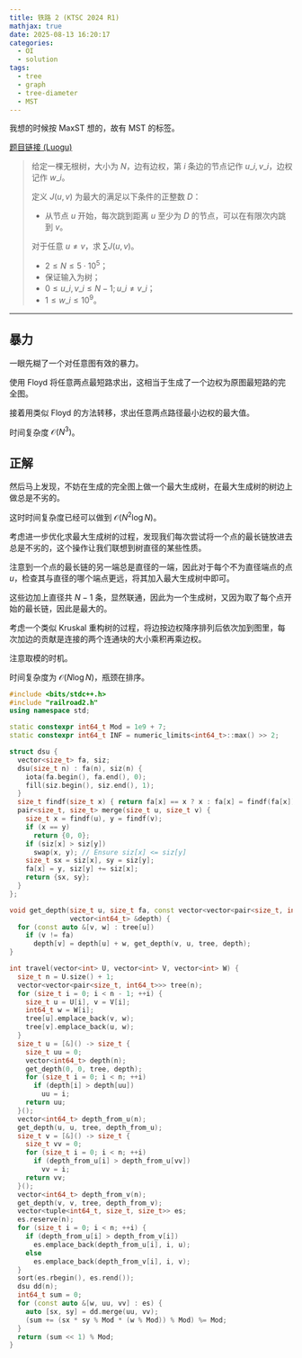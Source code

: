 ```yaml
---
title: 铁路 2 (KTSC 2024 R1)
mathjax: true
date: 2025-08-13 16:20:17
categories:
  - OI
  - solution
tags:
  - tree
  - graph
  - tree-diameter
  - MST
---
```


我想的时候按 MaxST 想的，故有 MST 的标签。

[题目链接 (Luogu)](https://www.luogu.com.cn/problem/P11238)

> 给定一棵无根树，大小为 $N$，边有边权，第 $i$ 条边的节点记作 $u\_i,v\_i$，边权记作 $w\_i$。
>
> 定义 $J\left(u,v\right)$ 为最大的满足以下条件的正整数 $D$：
> + 从节点 $u$ 开始，每次跳到距离 $u$ 至少为 $D$ 的节点，可以在有限次内跳到 $v$。
>
> 对于任意 $u\ne v$，求 $\sum J\left(u,v\right)$。
>
> - $2 \leq N \leq 5\cdot 10^5$；
> - 保证输入为树；
> - $0 \leq u\_i, v\_i \leq N-1 ; u\_i \neq v\_i$；
> - $1 \leq w\_i \leq 10^9$。

<!-- more -->

---

## 暴力

一眼先糊了一个对任意图有效的暴力。

使用 Floyd 将任意两点最短路求出，这相当于生成了一个边权为原图最短路的完全图。

接着用类似 Floyd 的方法转移，求出任意两点路径最小边权的最大值。

时间复杂度 $\mathcal O\left(N^{3}\right)$。

## 正解

然后马上发现，不妨在生成的完全图上做一个最大生成树，在最大生成树的树边上做总是不劣的。

这时时间复杂度已经可以做到 $\mathcal O\left(N^{2}\log N\right)$。

考虑进一步优化求最大生成树的过程，发现我们每次尝试将一个点的最长链放进去总是不劣的，这个操作让我们联想到树直径的某些性质。

注意到一个点的最长链的另一端总是直径的一端，因此对于每个不为直径端点的点 $u$，检查其与直径的哪个端点更远，将其加入最大生成树中即可。

这些边加上直径共 $N-1$ 条，显然联通，因此为一个生成树，又因为取了每个点开始的最长链，因此是最大的。

考虑一个类似 Kruskal 重构树的过程，将边按边权降序排列后依次加到图里，每次加边的贡献是连接的两个连通块的大小乘积再乘边权。

注意取模的时机。

时间复杂度为 $\mathcal O(N\log N)$，瓶颈在排序。

```cpp
#include <bits/stdc++.h>
#include "railroad2.h"
using namespace std;

static constexpr int64_t Mod = 1e9 + 7;
static constexpr int64_t INF = numeric_limits<int64_t>::max() >> 2;

struct dsu {
  vector<size_t> fa, siz;
  dsu(size_t n) : fa(n), siz(n) {
    iota(fa.begin(), fa.end(), 0);
    fill(siz.begin(), siz.end(), 1);
  }
  size_t findf(size_t x) { return fa[x] == x ? x : fa[x] = findf(fa[x]); }
  pair<size_t, size_t> merge(size_t u, size_t v) {
    size_t x = findf(u), y = findf(v);
    if (x == y)
      return {0, 0};
    if (siz[x] > siz[y])
      swap(x, y); // Ensure siz[x] <= siz[y]
    size_t sx = siz[x], sy = siz[y];
    fa[x] = y, siz[y] += siz[x];
    return {sx, sy};
  }
};

void get_depth(size_t u, size_t fa, const vector<vector<pair<size_t, int64_t>>> &tree,
               vector<int64_t> &depth) {
  for (const auto &[v, w] : tree[u])
    if (v != fa)
      depth[v] = depth[u] + w, get_depth(v, u, tree, depth);
}

int travel(vector<int> U, vector<int> V, vector<int> W) {
  size_t n = U.size() + 1;
  vector<vector<pair<size_t, int64_t>>> tree(n);
  for (size_t i = 0; i < n - 1; ++i) {
    size_t u = U[i], v = V[i];
    int64_t w = W[i];
    tree[u].emplace_back(v, w);
    tree[v].emplace_back(u, w);
  }
  size_t u = [&]() -> size_t {
    size_t uu = 0;
    vector<int64_t> depth(n);
    get_depth(0, 0, tree, depth);
    for (size_t i = 0; i < n; ++i)
      if (depth[i] > depth[uu])
        uu = i;
    return uu;
  }();
  vector<int64_t> depth_from_u(n);
  get_depth(u, u, tree, depth_from_u);
  size_t v = [&]() -> size_t {
    size_t vv = 0;
    for (size_t i = 0; i < n; ++i)
      if (depth_from_u[i] > depth_from_u[vv])
        vv = i;
    return vv;
  }();
  vector<int64_t> depth_from_v(n);
  get_depth(v, v, tree, depth_from_v);
  vector<tuple<int64_t, size_t, size_t>> es;
  es.reserve(n);
  for (size_t i = 0; i < n; ++i) {
    if (depth_from_u[i] > depth_from_v[i])
      es.emplace_back(depth_from_u[i], i, u);
    else
      es.emplace_back(depth_from_v[i], i, v);
  }
  sort(es.rbegin(), es.rend());
  dsu dd(n);
  int64_t sum = 0;
  for (const auto &[w, uu, vv] : es) {
    auto [sx, sy] = dd.merge(uu, vv);
    (sum += (sx * sy % Mod * (w % Mod)) % Mod) %= Mod;
  }
  return (sum << 1) % Mod;
}
```
